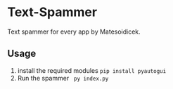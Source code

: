 #   Text-Spammer
Text spammer for every app by Matesoidicek.

## Usage
1. install the required modules 
    ```pip install pyautogui```
2. Run the spammer
``` py index.py```
    
    

